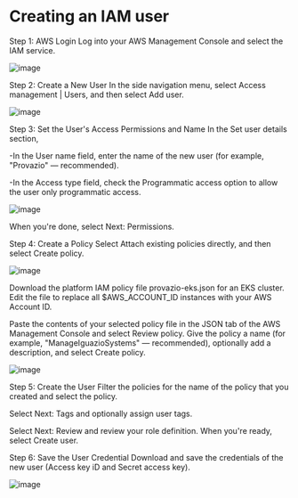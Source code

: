 #  Creating an IAM user 

Step 1: AWS Login
Log into your AWS Management Console and select the IAM service.

![image](https://github.com/haneefmohamed/AWS-Projects/assets/159698808/15d9cc08-d75b-4b0a-9719-b5fd7edc9d0d)

Step 2: Create a New User
In the side navigation menu, select Access management | Users, and then select Add user.

![image](https://github.com/haneefmohamed/AWS-Projects/assets/159698808/37d1860d-cde0-48c2-b5ef-41fcfefb49d8)

Step 3: Set the User's Access Permissions and Name
In the Set user details section,

-In the User name field, enter the name of the new user (for example, "Provazio" — recommended).

-In the Access type field, check the Programmatic access option to allow the user only programmatic access.

![image](https://github.com/haneefmohamed/AWS-Projects/assets/159698808/456a77df-3e4f-40f5-ace3-7caf0538bc95)

When you're done, select Next: Permissions.

Step 4: Create a Policy
Select Attach existing policies directly, and then select Create policy.

![image](https://github.com/haneefmohamed/AWS-Projects/assets/159698808/a4a22dcf-2449-49a0-acb9-539dbf2220db)

Download the platform IAM policy file provazio-eks.json for an EKS cluster. Edit the file to replace all $AWS_ACCOUNT_ID instances with your AWS Account ID.

Paste the contents of your selected policy file in the JSON tab of the AWS Management Console and select Review policy. Give the policy a name (for example, "ManageIguazioSystems" — recommended), optionally add a description, and select Create policy.

![image](https://github.com/haneefmohamed/AWS-Projects/assets/159698808/5dcf41c4-72bf-4b3d-9b47-3485abada4ab)

Step 5: Create the User
Filter the policies for the name of the policy that you created and select the policy.

Select Next: Tags and optionally assign user tags.

Select Next: Review and review your role definition. When you're ready, select Create user.

Step 6: Save the User Credential
Download and save the credentials of the new user (Access key iD and Secret access key).

![image](https://github.com/haneefmohamed/AWS-Projects/assets/159698808/c558b1f4-cd19-483e-bfbf-5be49dc53f41)

